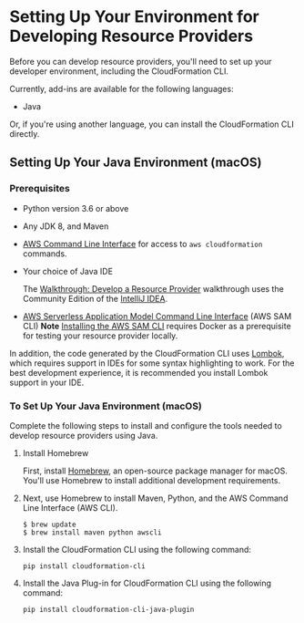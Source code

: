 # Setting Up Your Environment for Developing Resource Providers<a name="resource-type-setup"></a>

Before you can develop resource providers, you'll need to set up your developer environment, including the CloudFormation CLI\.

Currently, add\-ins are available for the following languages:
+ Java

Or, if you're using another language, you can install the CloudFormation CLI directly\.

## Setting Up Your Java Environment \(macOS\)<a name="resource-type-setup-java"></a>

### Prerequisites<a name="resource-type-setup-java-prereqs"></a>
+ Python version 3\.6 or above
+ Any JDK 8, and Maven
+ [AWS Command Line Interface](https://docs.aws.amazon.com/AWSCloudFormation/latest/UserGuide/cfn-using-cli.html) for access to `aws cloudformation` commands\.
+ Your choice of Java IDE

  The [Walkthrough: Develop a Resource Provider](resource-type-walkthrough.md) walkthrough uses the Community Edition of the [IntelliJ IDEA](https://www.jetbrains.com/idea/)\.
+ [AWS Serverless Application Model Command Line Interface](https://docs.aws.amazon.com/serverless-application-model/latest/developerguide/serverless-sam-cli-install.html) \(AWS SAM CLI\)
**Note**
[Installing the AWS SAM CLI](https://docs.aws.amazon.com/serverless-application-model/latest/developerguide/serverless-sam-cli-install-mac.html) requires Docker as a prerequisite for testing your resource provider locally\.

In addition, the code generated by the CloudFormation CLI uses [Lombok](https://projectlombok.org/), which requires support in IDEs for some syntax highlighting to work\. For the best development experience, it is recommended you install Lombok support in your IDE\.

### To Set Up Your Java Environment \(macOS\)<a name="resource-type-setup-java-steps"></a>

Complete the following steps to install and configure the tools needed to develop resource providers using Java\.

1. Install Homebrew

   First, install [Homebrew](https://brew.sh/), an open\-source package manager for macOS\. You'll use Homebrew to install additional development requirements\.

1. Next, use Homebrew to install Maven, Python, and the AWS Command Line Interface \(AWS CLI\)\.

   ```
   $ brew update
   $ brew install maven python awscli
   ```

1. Install the CloudFormation CLI using the following command:

   ```
   pip install cloudformation-cli

1. Install the Java Plug\-in for CloudFormation CLI using the following command:

   ```
   pip install cloudformation-cli-java-plugin
